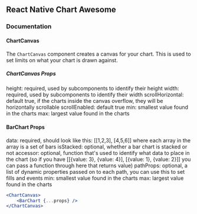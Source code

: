 ## React Native Chart Awesome

### Documentation

#### ChartCanvas
The `ChartCanvas` component creates a canvas for your chart. This is used to set limits on what your chart is drawn against.

##### ChartCanvas Props
height: required, used by subcomponents to identify their height
width: required, used by subcomponents to identify their width
scrollHorizontal: default true, if the charts inside the canvas overflow, they will be horizontally scrollable 
scrollEnabled: default true
min: smallest value found in the charts
max: largest value found in the charts

#### BarChart Props
data: required, should look like this: [[1,2,3], [4,5,6]] where each array in the array is a set of bars
isStacked: optional, whether a bar chart is stacked or not
accessor: optional, function that's used to identify what data to place in the chart (so if you have [[{value: 3}, {value: 4}], [{value: 1}, {value: 2}]] you can pass a function through here that returns value)
pathProps: optional, a list of dynamic properties passed on to each path, you can use this to set fills and events
min: smallest value found in the charts
max: largest value found in the charts

``` jsx
<ChartCanvas>
	<BarChart {...props} />
</ChartCanvas>
```

